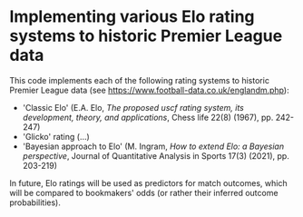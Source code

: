# Implementing various Elo rating systems to historic Premier League data

This code implements each of the following rating systems to historic Premier League data (see https://www.football-data.co.uk/englandm.php):
  - 'Classic Elo' (E.A. Elo, *The proposed uscf rating system, its development, theory, and applications*, Chess life 22(8) (1967), pp. 242-247)
  - 'Glicko' rating (...)
  - 'Bayesian approach to Elo' (M. Ingram, *How to extend Elo: a Bayesian perspective*, Journal of Quantitative Analysis in Sports 17(3) (2021), pp. 203-219)

In future, Elo ratings will be used as predictors for match outcomes, which will be compared to bookmakers' odds (or rather their inferred outcome probabilities).
